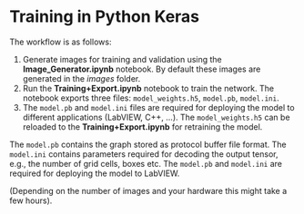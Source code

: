 # Training in Python Keras

The workflow is as follows:
1. Generate images for training and validation using the **Image_Generator.ipynb** notebook. By default these images are generated in the *images* folder.
2. Run the **Training+Export.ipynb** notebook to train the network. The notebook exports three files: `model_weights.h5`, `model.pb`, `model.ini`. 
3. The `model.pb` and `model.ini` files are required for deploying the model to different applications (LabVIEW, C++, ...). The `model_weights.h5` can be reloaded to the **Training+Export.ipynb** for retraining the model.


The `model.pb` contains the graph stored as protocol buffer file format. The `model.ini` contains parameters required for decoding the output tensor, e.g., the number of grid cells, boxes etc. The `model.pb` and `model.ini` are required for deploying the model to LabVIEW. 

 (Depending on the number of images and your hardware this might take a few hours).
